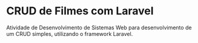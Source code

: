 # CRUD de Filmes com Laravel

Atividade de Desenvolvimento de Sistemas Web para desenvolvimento de um CRUD simples, utilizando o framework Laravel.
